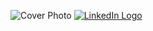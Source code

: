 
![Cover Photo](https://media.licdn.com/dms/image/D5616AQH6K2hOx5Hcxw/profile-displaybackgroundimage-shrink_350_1400/0/1713251518535?e=1726099200&v=beta&t=fOLEAWLNjUv0x7qSSnCAsU2U0-z6zSZniFUG7UpZ2aE)
[![LinkedIn Logo](https://cdn-icons-png.flaticon.com/128/3536/3536505.png) ](https://www.linkedin.com/in/mohamad-maklad/)
